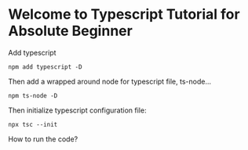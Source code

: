 # Welcome to Typescript Tutorial for Absolute Beginner

Add typescript

```
npm add typescript -D
```

Then add a wrapped around node for typescript file, ts-node...

```
npm ts-node -D
```

Then initialize typescript configuration file:

```
npx tsc --init
```

How to run the code?
